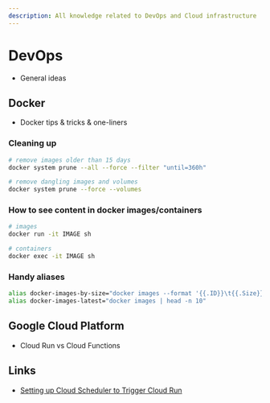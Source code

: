 ```yaml
---
description: All knowledge related to DevOps and Cloud infrastructure
---
```


# DevOps

- General ideas


## Docker

- Docker tips & tricks & one-liners

### Cleaning up

```bash
# remove images older than 15 days
docker system prune --all --force --filter "until=360h" 

# remove dangling images and volumes
docker system prune --force --volumes 
```

### How to see content in docker images/containers

```sh
# images
docker run -it IMAGE sh

# containers
docker exec -it IMAGE sh
```


### Handy aliases

```sh
alias docker-images-by-size="docker images --format '{{.ID}}\t{{.Size}}\t{{.Repository}}' | sort -k 2 -h"
alias docker-images-latest="docker images | head -n 10"
```

## Google Cloud Platform

- Cloud Run vs Cloud Functions

## Links

* [Setting up Cloud Scheduler to Trigger Cloud Run](https://benjamincongdon.me/blog/2019/11/21/Setting-up-Cloud-Scheduler-to-Trigger-Cloud-Run/)